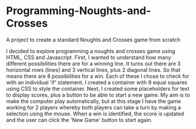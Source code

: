 # Programming-Noughts-and-Crosses
A project to create a standard Noughts and Crosses game from scratch

I decided to explore programming a noughts and crosses game using HTML, CSS and Javascript.
First, I wanted to understand how many different possibilities there are for a winning line.
It turns out there are 3 horizontal rows (lines) and 3 vertical lines, plus 2 diagonal lines.
So that means there are 8 possibilities for a win.
Each of these I chose to check for with an individual 'if' statement.
I created a container with 9 equal squares using CSS to style the container.
Next, I created some placeholders for text to display scores, plus a button to be able to start a new game.
My aim is to make the computer play automatically, but at this stage I have the game working for 2 players whereby both players can take a turn by making a selection using the mouse.
When a win is identified, the score is updated and the user can click the 'New Game' button to start again.
